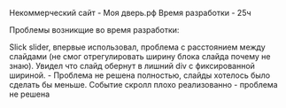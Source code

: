 Некоммерческий сайт - Моя дверь.рф Время разработки - 25ч

Проблемы возникщие во время разработки:

Slick slider, впервые использовал, проблема с расстоянием между слайдами (не смог отрегулировать ширину блока слайда почему не знаю). Увидел что слайд обернут в лишний div с фиксированной шириной. - Проблема не решена полностью, слайды хотелось было сделать бы меньше.
Событие скролл плохо реализованно - проблема не решена

